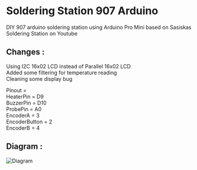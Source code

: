 # Soldering Station 907 Arduino
DIY 907 arduino soldering station using Arduino Pro Mini
based on Sasiskas Soldering Station on Youtube

## Changes :
Using I2C 16x02 LCD instead of Parallel 16x02 LCD \
Added some filtering for temperature reading \
Cleaning some display bug

Pinout = \
HeaterPin = D9 \
BuzzerPin = D10 \
ProbePin = A0 \
EncoderA = 3 \
EncoderButton = 2 \
EncoderB = 4

## Diagram :

![Diagram](	/assets/images/electrocat.png)
